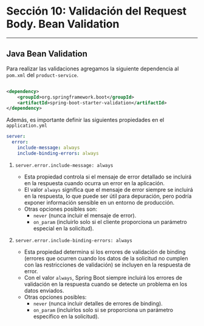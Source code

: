 # Sección 10: Validación del Request Body. Bean Validation

---

## Java Bean Validation

Para realizar las validaciones agregamos la siguiente dependencia al `pom.xml` del `product-service`.

````xml

<dependency>
    <groupId>org.springframework.boot</groupId>
    <artifactId>spring-boot-starter-validation</artifactId>
</dependency>
````

Además, es importante definir las siguientes propiedades en el `application.yml`

````yml
server:
  error:
    include-message: always
    include-binding-errors: always
````

1. `server.error.include-message: always`

    - Esta propiedad controla si el mensaje de error detallado se incluirá en la respuesta cuando ocurra un error en la
      aplicación.
    - El valor `always` significa que el mensaje de error siempre se incluirá en la respuesta, lo que puede ser útil
      para depuración, pero podría exponer información sensible en un entorno de producción.
    - Otras opciones posibles son:
        - `never` (nunca incluir el mensaje de error).
        - `on_param` (incluirlo solo si el cliente proporciona un parámetro especial en la solicitud).


2. `server.error.include-binding-errors: always`

    - Esta propiedad determina si los errores de validación de binding (errores que ocurren cuando los datos de la
      solicitud no cumplen con las restricciones de validación) se incluyen en la respuesta de error.
    - Con el valor `always`, Spring Boot siempre incluirá los errores de validación en la respuesta cuando se detecte un
      problema en los datos enviados.
    - Otras opciones posibles:
        - `never` (nunca incluir detalles de errores de binding).
        - `on_param` (incluirlos solo si se proporciona un parámetro específico en la solicitud).